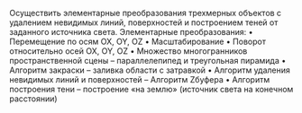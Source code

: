 Осуществить элементарные преобразования трехмерных объектов с удалением невидимых линий, поверхностей и построением теней от заданного источника света.
Элементарные преобразования:
• Перемещение по осям OX, OY, OZ
• Масштабирование
• Поворот относительно осей OX, OY, OZ
• Множество многогранников пространственной сцены –
параллелепипед и треугольная пирамида
• Алгоритм закраски – заливка области с затравкой
• Алгоритм удаления невидимых линий и поверхностей – Алгоритм Zбуфера
• Алгоритм построения тени – построение «на землю» (источник света
на конечном расстоянии)
